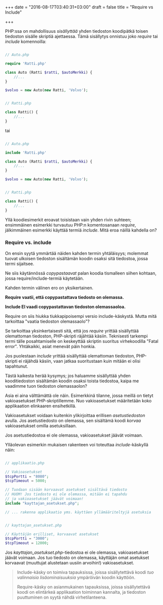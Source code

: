 +++
date = "2016-08-17T03:40:31+03:00"
draft = false
title = "Require vs Include"

+++

PHP:ssa on mahdollisuus *sisällyttää* yhden tiedoston koodipätkä toisen tiedoston sisälle skriptiä ajettaessa. Tämä sisällytys onnistuu joko *require* tai *include* komennoilla:

```php

// Auto.php

require 'Ratti.php'

class Auto (Ratti $ratti, $autoMerkki) {
	//...
}

$volvo = new Auto(new Ratti, 'Volvo');

```
```php

// Ratti.php

class Ratti() {
	//...
}

```

tai 

```php

// Auto.php

include 'Ratti.php'

class Auto (Ratti $ratti, $autoMerkki) {
	//...
}

$volvo = new Auto(new Ratti, 'Volvo');

```
```php

// Ratti.php

class Ratti() {
	//...
}

```

Yllä koodiesimerkit eroavat toisistaan vain yhden rivin suhteen; ensimmäinen esimerkki turvautuu PHP:n komentosanaan *require*, jälkimmäinen esimerkki käyttää termiä *include*. Mitä eroa näillä kahdella on?

### Require vs. include

On ensin syytä ymmärtää näiden kahden termin yhtäläisyys; molemmat tuovat ulkoisen tiedoston sisältämän koodin osaksi sitä tiedostoa, jossa termi sijaitsee.

Ne siis käytännössä *copypastaavat* palan koodia tismalleen siihen kohtaan, jossa require/include-termiä käytetään.

Kahden termin välinen ero on yksikertainen. 

**Require vaatii, että copypastattava tiedosto on olemassa.**

**Include EI vaadi copypastattavan tiedoston olemassaoloa.**

Require on siis hiukka tiukkapipoisempi versio include-käskystä. Mutta mitä tarkoittaa "vaatia tiedoston olemassaolo"?

Se tarkoittaa yksinkertaisesti sitä, että jos *require* yrittää sisällyttää olemattoman tiedoston, PHP-skripti räjähtää käsiin. Teknisesti tarkempi termi tälle posahtamiselle on keskeyttää skriptin suoritus virhekoodilla "Fatal error". Yhtäkaikki, asiat menevät päin honkia.

Jos puolestaan *include* yrittää sisällyttää olemattoman tiedoston, PHP-skripti ei räjähdä käsiin, vaan jatkaa suoritustaan kuin mitään ei olisi tapahtunut. 

Tästä kaikesta herää kysymys; jos haluamme sisällyttää yhden kooditiedoston sisältämän koodin osaksi toista tiedostoa, kaipa me vaadimme tuon tiedoston olemassaolon?

Asia ei aina välttämättä ole näin. Esimerkkinä tilanne, jossa meillä on tietyt vakioasetukset PHP-skriptillemme. Nuo vakioasetukset määritetään koko applikaation elinkaaren ensihetkillä.

Vakioasetukset voidaan kuitenkin ylikirjoittaa erillisen *asetustiedoston* avulla. Jos asetustiedosto on olemassa, sen sisältämä koodi *korvaa* vakioasetukset omilla asetuksillaan. 

Jos asetustiedostoa ei ole olemassa, vakioasetukset jäävät voimaan.

Ylläolevan esimerkin mukaisen rakenteen voi toteuttaa *include*-käskyllä näin:

```php

// applikaatio.php

// Vakioasetukset
$tcpPortti = "8080";
$tcpTimeout = 5000;

// Tuodaan sisään korvaavat asetukset sisältävä tiedosto
// HUOM! Jos tiedosto ei ole olemassa, mitään ei tapahdu
// ja vakioasetukset jäävät voimaan!
include "kayttajan_asetukset.php";

// ... rakenna applikaatio yms. käyttäen yllämääriteltyjä asetuksia

```

```php

// kayttajan_asetukset.php

// Käyttäjän erilliset, korvaavat asetukset
$tcpPortti = "3000";
$tcpTimeout = 12000;

```

Jos *kayttajan_asetukset.php*-tiedostoa ei ole olemassa, vakioasetukset jäävät voimaan. Jos tuo tiedosto on olemassa, käyttäjän omat asetukset korvaavat (muuttujat alustetaan uusiin arvoihin!) vakioasetukset.

> Include-käsky on toimiva tapauksissa, joissa sisällytettävä koodi *tuo valinnaisia lisäominaisuuksia* ympäröivän koodin käyttöön.
>
> Require-käsky on asianmukainen tapauksissa, joissa sisällytettävä koodi on elintärkeä applikaation toiminnan kannalta, ja tiedoston puuttuminen on syytä nähdä virhetilanteena.